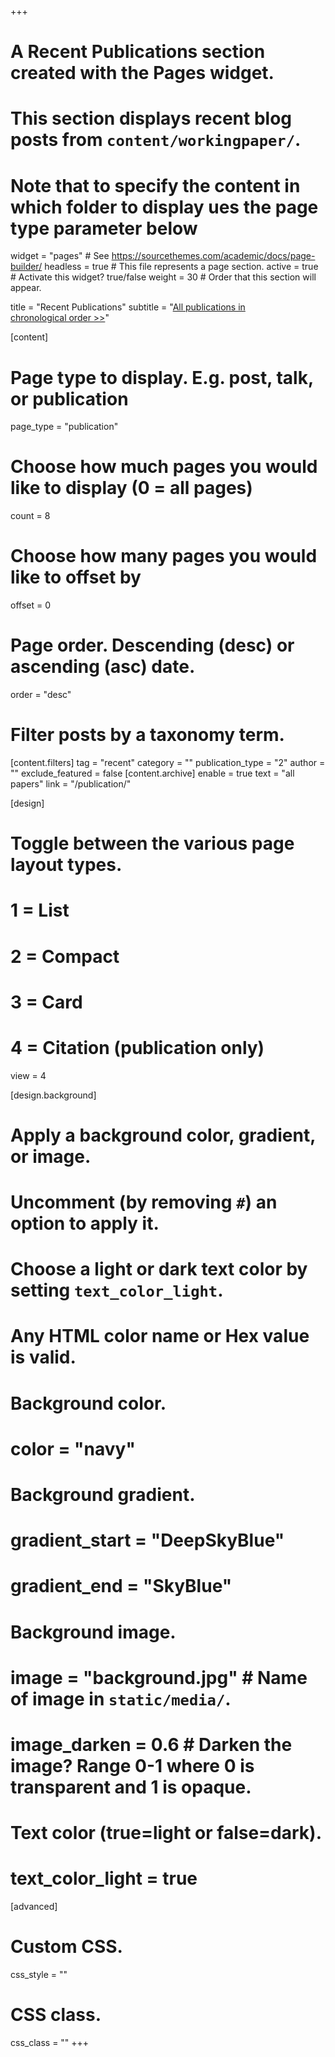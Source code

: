+++
# A Recent Publications section created with the Pages widget.
# This section displays recent blog posts from `content/workingpaper/`.
# Note that to specify the content in which folder to display ues the page type parameter below

widget = "pages"  # See https://sourcethemes.com/academic/docs/page-builder/
headless = true  # This file represents a page section.
active = true  # Activate this widget? true/false
weight = 30  # Order that this section will appear.

title = "Recent Publications"
subtitle = "[All publications in <br> chronological order >>](/publication/#2)"

[content]
  # Page type to display. E.g. post, talk, or publication
  page_type = "publication"
  # Choose how much pages you would like to display (0 = all pages)
  count = 8
  # Choose how many pages you would like to offset by
  offset = 0
  # Page order. Descending (desc) or ascending (asc) date.
  order = "desc"
  # Filter posts by a taxonomy term.
  [content.filters]
    tag = "recent"
    category = ""
    publication_type = "2"
    author = ""
    exclude_featured = false
  [content.archive]
     enable = true
     text = "all papers"
     link = "/publication/"
  
[design]
  # Toggle between the various page layout types.
  #   1 = List
  #   2 = Compact
  #   3 = Card
  #   4 = Citation (publication only)
  view = 4
  
[design.background]
  # Apply a background color, gradient, or image.
  #   Uncomment (by removing `#`) an option to apply it.
  #   Choose a light or dark text color by setting `text_color_light`.
  #   Any HTML color name or Hex value is valid.
    
  # Background color.
  # color = "navy"
  
  # Background gradient.
  # gradient_start = "DeepSkyBlue"
  # gradient_end = "SkyBlue"
  
  # Background image.
  # image = "background.jpg"  # Name of image in `static/media/`.
  # image_darken = 0.6  # Darken the image? Range 0-1 where 0 is transparent and 1 is opaque.

  # Text color (true=light or false=dark).
  # text_color_light = true  
  
[advanced]
 # Custom CSS. 
 css_style = ""
 
 # CSS class.
 css_class = ""
+++

